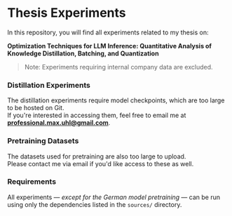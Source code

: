 # Thesis Experiments
In this repository, you will find all experiments related to my thesis on:

**Optimization Techniques for LLM Inference: Quantitative Analysis of Knowledge Distillation, Batching, and Quantization**

> Note: Experiments requiring internal company data are excluded.

### Distillation Experiments
The distillation experiments require model checkpoints, which are too large to be hosted on Git.  
If you're interested in accessing them, feel free to email me at **professional.max.uhl@gmail.com**.

### Pretraining Datasets
The datasets used for pretraining are also too large to upload.  
Please contact me via email if you'd like access to these as well.

### Requirements
All experiments — *except for the German model pretraining* — can be run using only the dependencies listed in the `sources/` directory.

